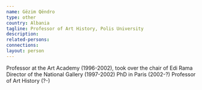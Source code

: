 ```yaml
---
name: Gëzim Qëndro
type: other
country: Albania
tagline: Professor of Art History, Polis University
description:
related-persons:
connections:
layout: person
---
```

Professor at the Art Academy (1996-2002), took over the chair of Edi Rama
Director of the National Gallery (1997-2002)
PhD in Paris (2002-?)
Professor of Art History (?-)
